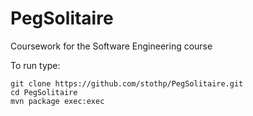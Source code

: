 # PegSolitaire
Coursework for the Software Engineering course

To run type:
~~~
git clone https://github.com/stothp/PegSolitaire.git
cd PegSolitaire
mvn package exec:exec
~~~
